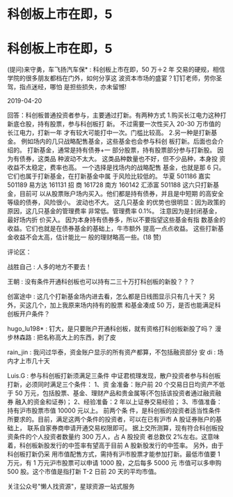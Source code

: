 # 科创板上市在即，5

# 科创板上市在即，5

(提问)来守勇，车飞扬汽车保* : 科创板上市在即，50 万＋2 年 交易的硬规，相信学院的很多朋友都档在门外，如何分享这 波资本市场的盛宴？钉钉老师，劳你圣驾，指点迷经，哪怕 是担些损失，亦未留憾!

2019-04-20

回答：科创板普通投资者参与，主要通过打新。有两种方式 1.购买长江电力这种打新底仓股，持有股票，参与科创板打 新。 不过需要一次性买入 20-30 万市值的长江电力，打新一年 才有较大可能打中一次。门槛比较高。 2.另一种是打新基 金。 例如场内的几只战略配售基金，这些基金也会参与科创 板打新。后面也会介绍的。 打新基金，通常是持有债券+一 部分股票，持有股票部分参与打新股。 因为有债券，这类品 种波动不太大。 这类品种数量也不好，但不少品种，本身投 资收益不太稳定，费率也高。 一个选择是找场内的战略配售 基金，也就是那 6 只。它们也属于打新基金，在打新基金中属 于风险比较低的。 华夏 501186 嘉实 501189 易方达 161131 招 商 161728 南方 160142 汇添富 501188 这六只打新基金，目前可 以从股票账户场内买入。他们都是持有债券，并且是中短期 的高安全等级的债券，风险很小。 波动也不大。 这几只基金 的优势也很明显：因为政策的原因，这几只基金的管理费率 非常低。管理费率 0.1%。 注意因为是封闭基金，最好场内折 价买入。 因为本身持有债券多，所以不要指望这些基金有指 数基金的收益。它们也就是在债券基金的基础上，牛市额外 提高一点点收益。 这些打新基金收益不会太高，估计能比一 般的理财略高一些。(18 赞)

评论区：

战胜自己 : 人多的地方不要去！

王朝 : 没有条件开通科创板也可以持有二三十万打科创板的新股？？？

创富途中 : 这几个打新基金场内进去看，怎么都是日线图显示只有几十天？ 另外，买这几个，加上我原来场内持有的股票 和基金凑成 50 万，是否也能满足科创板开户条件？

hugo_lu198* : 钉大，是只要账户开通科创板，就有资格打科创板新股了吗？ 漫步林森路 : 把名称高大上的东西，剥了皮

rain_jin : 我问过华泰，资金账户显示的所有资产都算，不包括融资部分 安 di : 场内才上市几十天

Luis.G : 参与科创板打新须满足三条件 中证君梳理发现，散户投资者参与科创板打新，必须同时满足三个条件： 1、资 金准备：账户前 20 个交易日日均资产不低于 50 万元，包括股票、基金、理财产品和贵金属等(不包括该投资者通过融资融券 融入的资金和证券)； 2、经验准备：2 年以上证券交易经验； 3、市值准备：持有沪市股票市值 10000 元以上。 前两个条 件，是科创板的投资者适当性条件所要求的。目前，满足这两个条件的投资者，可以在已有沪市 A 股证券账户的基础上， 联系自家券商申请开通交易权限即可。 据上交所测算，现有符合科创板投资条件的个人投资者数量约 300 万人，占 A 股投资 者总数仅 2%左右。这意味着，科创板新股发行的中签率有望高于目前 A 股新股发行的中签率。 另外，由于科创板打新仍采 用市值配售方式，需持有沪市股票才能参加打新。最低市值要 1 万元，有 1 万元沪市股票可以申请 1000 股，之后每多 5000 元 市值可以多申购 500 股。这个市值是指打新 T-2 日前 20 天的平均市值。

关注公众号"懒人找资源"，星球资源一站式服务
